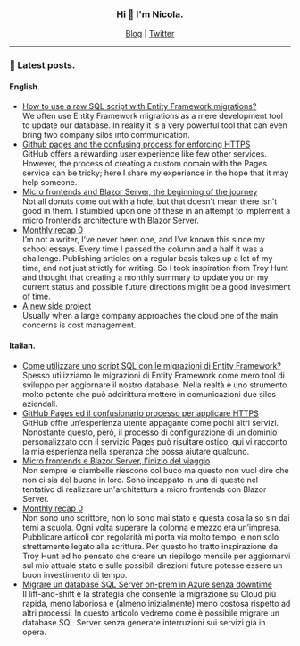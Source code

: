 <h3 align=center>Hi 👋 I'm Nicola.</h3>

<div align=center>
    <a href="https://binick.blog">Blog</a> |
    <a href="https://twitter.com/nbiancolini">Twitter</a>
</div>

<hr/>

### 📗 Latest posts.

#### English.
<!--START_SECTION:personal-blog-en-->
- [How to use a raw SQL script with Entity Framework migrations?](https:&#x2F;&#x2F;binick.blog&#x2F;2022&#x2F;07&#x2F;02&#x2F;use-raw-sql-script-with-ef-migrations&#x2F;)  
We often use Entity Framework migrations as a mere development tool to update our database. In reality it is a very powerful tool that can even bring two company silos into communication.
- [Github pages and the confusing process for enforcing HTTPS](https:&#x2F;&#x2F;binick.blog&#x2F;2022&#x2F;06&#x2F;01&#x2F;github-pages-and-cloudflare-together&#x2F;)  
GitHub offers a rewarding user experience like few other services. However, the process of creating a custom domain with the Pages service can be tricky; here I share my experience in the hope that it may help someone.
- [Micro frontends and Blazor Server, the beginning of the journey](https:&#x2F;&#x2F;binick.blog&#x2F;2022&#x2F;05&#x2F;22&#x2F;micro-frontends-with-blazor-start-of-the-journay&#x2F;)  
Not all donuts come out with a hole, but that doesn&#39;t mean there isn&#39;t good in them. I stumbled upon one of these in an attempt to implement a micro frontends architecture with Blazor Server.
- [Monthly recap 0](https:&#x2F;&#x2F;binick.blog&#x2F;2022&#x2F;04&#x2F;29&#x2F;0&#x2F;)  
I’m not a writer, I’ve never been one, and I’ve known this since my school essays. Every time I passed the column and a half it was a challenge.
Publishing articles on a regular basis takes up a lot of my time, and not just strictly for writing. So I took inspiration from Troy Hunt and thought that creating a monthly summary to update you on my current status and possible future directions might be a good investment of time.
- [A new side project](https:&#x2F;&#x2F;binick.blog&#x2F;2022&#x2F;03&#x2F;29&#x2F;cloud-governance&#x2F;)  
Usually when a large company approaches the cloud one of the main concerns is cost management.
<!--END_SECTION:personal-blog-en-->

#### Italian.
<!--START_SECTION:personal-blog-it-->
- [Come utilizzare uno script SQL con le migrazioni di Entity Framework?](https:&#x2F;&#x2F;binick.blog&#x2F;it&#x2F;2022&#x2F;07&#x2F;02&#x2F;use-raw-sql-script-with-ef-migrations&#x2F;)  
Spesso utilizziamo le migrazioni di Entity Framework come mero tool di sviluppo per aggiornare il nostro database. Nella realtà è uno strumento molto potente che può addirittura mettere in comunicazioni due silos aziendali.
- [GitHub Pages ed il confusionario processo per applicare HTTPS](https:&#x2F;&#x2F;binick.blog&#x2F;it&#x2F;2022&#x2F;06&#x2F;01&#x2F;github-pages-and-cloudflare-together&#x2F;)  
GitHub offre un’esperienza utente appagante come pochi altri servizi. Nonostante questo, però, il processo di configurazione di un dominio personalizzato con il servizio Pages può risultare ostico, qui vi racconto la mia esperienza nella speranza che possa aiutare qualcuno.
- [Micro frontends e Blazor Server, l&#39;inizio del viaggio](https:&#x2F;&#x2F;binick.blog&#x2F;it&#x2F;2022&#x2F;05&#x2F;22&#x2F;micro-frontends-with-blazor-start-of-the-journay&#x2F;)  
Non sempre le ciambelle riescono col buco ma questo non vuol dire che non ci sia del buono in loro. Sono incappato in una di queste nel tentativo di realizzare un&#39;architettura a micro frontends con Blazor Server.
- [Monthly recap 0](https:&#x2F;&#x2F;binick.blog&#x2F;it&#x2F;2022&#x2F;04&#x2F;29&#x2F;0&#x2F;)  
Non sono uno scrittore, non lo sono mai stato e questa cosa la so sin dai temi a scuola. Ogni volta superare la colonna e mezzo era un’impresa.
Pubblicare articoli con regolarità mi porta via molto tempo, e non solo strettamente legato alla scrittura. Per questo ho tratto inspirazione da Troy Hunt ed ho pensato che creare un riepilogo mensile per aggiornarvi sul mio attuale stato e sulle possibili direzioni future potesse essere un buon investimento di tempo.
- [Migrare un database SQL Server on-prem in Azure senza downtime](https:&#x2F;&#x2F;binick.blog&#x2F;it&#x2F;2022&#x2F;04&#x2F;14&#x2F;migrate-sql-server-to-azure&#x2F;)  
Il lift-and-shift è la strategia che consente la migrazione su Cloud più rapida, meno laboriosa e (almeno inizialmente) meno costosa rispetto ad altri processi.
In questo articolo vedremo come è possibile migrare un database SQL Server senza generare interruzioni sui servizi già in opera.
<!--END_SECTION:personal-blog-it-->
